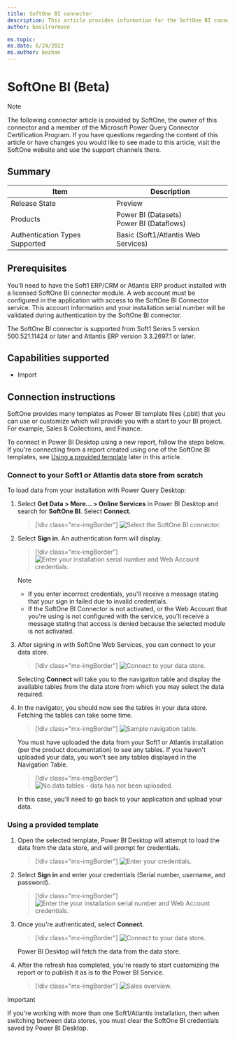 ```yaml
---
title: SoftOne BI connector
description: This article provides information for the SoftOne BI connector and a tutorial for usage.
author: basilrormose

ms.topic: 
ms.date: 6/24/2022
ms.author: bezhan
---
```


# SoftOne BI (Beta)

>[!Note]
>The following connector article is provided by SoftOne, the owner of this connector and a member of the Microsoft Power Query Connector Certification Program. If you have questions regarding the content of this article or have changes you would like to see made to this article, visit the SoftOne website and use the support channels there.

## Summary

| Item | Description |
| ---- | ----------- |
| Release State | Preview |
| Products | Power BI (Datasets)<br/>Power BI (Dataflows) |
| Authentication Types Supported | Basic (Soft1/Atlantis Web Services) |

## Prerequisites

You'll need to have the Soft1 ERP/CRM or Atlantis ERP product installed with a licensed SoftOne BI connector module. A web account must be configured in the application with access to the SoftOne BI Connector service. This account information and your installation serial number will be validated during authentication by the SoftOne BI connector.

The SoftOne BI connector is supported from Soft1 Series 5 version 500.521.11424 or later and Atlantis ERP version 3.3.2697.1 or later.

## Capabilities supported

* Import

## Connection instructions 

SoftOne provides many templates as Power BI template files (.pbit) that you can use or customize which will provide you with a start to your BI project. For example, Sales & Collections, and Finance.

To connect in Power BI Desktop using a new report, follow the steps below. If you're connecting from a report created using one of the SoftOne BI templates, see [Using a provided template](#using-a-provided-template) later in this article.

### Connect to your Soft1 or Atlantis data store from scratch

To load data from your installation with Power Query Desktop:

1. Select **Get Data > More... > Online Services** in Power BI Desktop and search for **SoftOne BI**. Select **Connect**.

    > [!div class="mx-imgBorder"]
    > ![Select the SoftOne BI connector.](media/softone-bi/softone-bi-select.png)

1. Select **Sign in**. An authentication form will display.

    > [!div class="mx-imgBorder"]
    > ![Enter your installation serial number and Web Account credentials.](media/softone-bi/softone-bi-login.png)

    >[!NOTE]
    >- If you enter incorrect credentials, you'll receive a message stating that your sign in failed due to invalid credentials.
    >- If the SoftOne BI Connector is not activated, or the Web Account that you're using is not configured with the service, you'll receive a message stating that access is denied because the selected module is not activated.

1. After signing in with SoftOne Web Services, you can connect to your data store.

    > [!div class="mx-imgBorder"]
    > ![Connect to your data store.](media/softone-bi/softone-bi-connect-data-store.png)

    Selecting **Connect** will take you to the navigation table and display the available tables from the data store from which you may select the data required.

5. In the navigator, you should now see the tables in your data store. Fetching the tables can take some time.

    > [!div class="mx-imgBorder"]
    > ![Sample navigation table.](media/softone-bi/softone-bi-navtable.png)


    You must have uploaded the data from your Soft1 or Atlantis installation (per the product documentation) to see any tables. If you haven't uploaded your data, you won't see any tables displayed in the Navigation Table.

    > [!div class="mx-imgBorder"]
    > ![No data tables - data has not been uploaded.](media/softone-bi/softone-bi-no-data.png)

    In this case, you'll need to go back to your application and upload your data.

### Using a provided template

1. Open the selected template, Power BI Desktop will attempt to load the data from the data store, and will prompt for credentials. 

    > [!div class="mx-imgBorder"]
    > ![Enter your credentials.](media/softone-bi/softone-bi-open-template.png)

2. Select **Sign in** and enter your credentials (Serial number, username, and password).

    > [!div class="mx-imgBorder"]
    > ![Enter the your installation serial number and Web Account credentials.](media/softone-bi/softone-bi-login.png)

3. Once you're authenticated, select **Connect**. 

    > [!div class="mx-imgBorder"]
    > ![Connect to your data store.](media/softone-bi/softone-bi-connect-data-store.png)

    Power BI Desktop will fetch the data from the data store.

5. After the refresh has completed, you're ready to start customizing the report or to publish it as is to the Power BI Service.

    > [!div class="mx-imgBorder"]
    > ![Sales overview.](media/softone-bi/softone-bi-sales-overview.png)

> [!IMPORTANT]
> If you're working with more than one Soft1/Atlantis installation, then when switching between data stores, you must clear the SoftOne BI credentials saved by Power BI Desktop.


